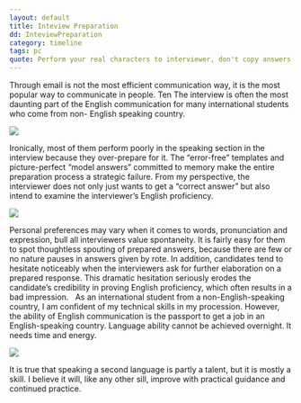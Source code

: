 ```yaml
---
layout: default
title: Inteview Preparation
dd: InteviewPreparation
category: timeline
tags: pc
quote: Perform your real characters to interviewer, don't copy answers from templates.
---
```

Through email is not the most efficient communication way, it is the most popular way to communicate in people.  Ten The interview is often the most daunting part of the English communication for many international students who come from non- English speaking country.  

<img src="http://wireless-buzzers-quiz-buzzer-trivia-games.com/wp-content/uploads/2015/07/Interview-trivia-playersjpg.jpg"/>

Ironically, most of them perform poorly in the speaking section in the interview because they over-prepare for it. The “error-free” templates and picture-perfect “model answers” committed to memory make the entire preparation process a strategic failure. From my perspective, the interviewer does not only just wants to get a “correct answer” but also intend to examine the interviewer’s English proficiency.

<img src="http://blogs-images.forbes.com/steveodland/files/2012/03/recruiting-interview.jpg"/>

Personal preferences may vary when it comes to words, pronunciation and expression, bull all interviewers value spontaneity. It  is fairly easy for them to spot thoughtless spouting of prepared answers, because there are few or no nature pauses in answers given by rote. In addition, candidates tend to hesitate noticeably when the interviewers ask for further elaboration on a prepared response. This dramatic hesitation seriously erodes the candidate’s credibility in proving English proficiency, which often results in a bad impression.
 
As an international student from a non-English-speaking country, I am confident of my technical skills in my procession.  However, the ability of English communication is the passport to get a job in an English-speaking country. Language ability cannot be achieved overnight. It needs time and energy.

<img src="https://targetjobs.co.uk/sites/targetjobs.co.uk/files/public/last-minute-interview-confidence.png"/>

It is true that speaking a second language is partly a talent, but it is mostly a skill. I believe it will, like any other sill, improve with practical guidance and continued practice.
